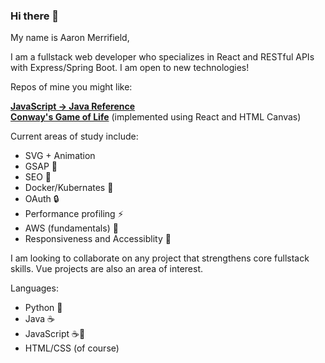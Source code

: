 ### Hi there 👋

<!--
**Aaroneld/Aaroneld** is a ✨ _special_ ✨ repository because its `README.md` (this file) appears on your GitHub profile.

Here are some ideas to get you started:

- 🔭 I’m currently working on ...
- 🌱 I’m currently learning ...
- 👯 I’m looking to collaborate on ...
- 🤔 I’m looking for help with ...
- 💬 Ask me about ...
- 📫 How to reach me: ...
- 😄 Pronouns: ...
- ⚡ Fun fact: ...
-->

My name is Aaron Merrifield,

I am a fullstack web developer who specializes in React and RESTful APIs with Express/Spring Boot. I am open to new technologies!

Repos of mine you might like:

**[JavaScript -> Java Reference](https://github.com/Aaroneld/JavaReference)</br>
[Conway's Game of Life](https://github.com/Aaroneld/ConwaysGameofLife)** (implemented using React and HTML Canvas)

Current areas of study include:

- SVG + Animation
- GSAP :green_book:
- SEO :mag_right:
- Docker/Kubernates :whale: 
- OAuth :lock:
- Performance profiling :zap:
- AWS (fundamentals) :orange_book:
- Responsiveness and Accessiblity :eyes:

I am looking to collaborate on any project that strengthens core fullstack skills. Vue projects are also an area of interest. 

Languages:

- Python :snake:
- Java :coffee:
- JavaScript :coffee::page_with_curl:
- HTML/CSS (of course) 

